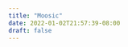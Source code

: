 ```yaml
---
title: "Moosic"
date: 2022-01-02T21:57:39-08:00
draft: false
---
```

 <!-- #### Liszt Consolation No. 3
 {{< rawhtml >}}
<audio controls  style="width: 100%"> 
<source src="/audio/test.mp3"> 
Your browser does not support the audio element.
</audio>
{{< /rawhtml >}} -->
